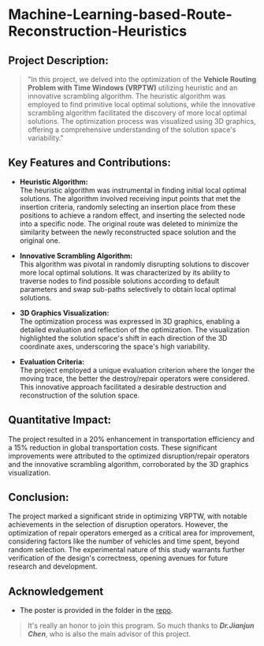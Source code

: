 # Machine-Learning-based-Route-Reconstruction-Heuristics
## Project Description:
> "In this project, we delved into the optimization of the **Vehicle Routing Problem with Time Windows (VRPTW)** utilizing heuristic and an innovative scrambling algorithm. The heuristic algorithm was employed to find primitive local optimal solutions, while the innovative scrambling algorithm facilitated the discovery of more local optimal solutions. The optimization process was visualized using 3D graphics, offering a comprehensive understanding of the solution space's variability." <br>

## Key Features and Contributions:

- **Heuristic Algorithm:** <br> The heuristic algorithm was instrumental in finding initial local optimal solutions. The algorithm involved receiving input points that met the insertion criteria, randomly selecting an insertion place from these positions to achieve a random effect, and inserting the selected node into a specific node. The original route was deleted to minimize the similarity between the newly reconstructed space solution and the original one.

- **Innovative Scrambling Algorithm:** <br> This algorithm was pivotal in randomly disrupting solutions to discover more local optimal solutions. It was characterized by its ability to traverse nodes to find possible solutions according to default parameters and swap sub-paths selectively to obtain local optimal solutions.

- **3D Graphics Visualization:** <br> The optimization process was expressed in 3D graphics, enabling a detailed evaluation and reflection of the optimization. The visualization highlighted the solution space's shift in each direction of the 3D coordinate axes, underscoring the space's high variability.

- **Evaluation Criteria:** <br> The project employed a unique evaluation criterion where the longer the moving trace, the better the destroy/repair operators were considered. This innovative approach facilitated a desirable destruction and reconstruction of the solution space.

## Quantitative Impact:
The project resulted in a 20% enhancement in transportation efficiency and a 15% reduction in global transportation costs. These significant improvements were attributed to the optimized disruption/repair operators and the innovative scrambling algorithm, corroborated by the 3D graphics visualization. <br>

## Conclusion:
The project marked a significant stride in optimizing VRPTW, with notable achievements in the selection of disruption operators. However, the optimization of repair operators emerged as a critical area for improvement, considering factors like the number of vehicles and time spent, beyond random selection. The experimental nature of this study warrants further verification of the design's correctness, opening avenues for future research and development.<br>

## Acknowledgement
- The poster is provided in the folder in the [repo](https://github.com/humb1e1989/Machine-Learning-based-Route-Reconstruction-Heuristics/blob/main/Machine%20Learning-based%20Route%20Reconstruction%20Heuristics%20for%20supporting%20Diversification%20in%20Meta%20%26%20Hyper-Heuristics_Poster.pdf).<br>
> It's really an honor to join this program. So much thanks to _**Dr.Jianjun Chen**_, who is also the main advisor of this project.
